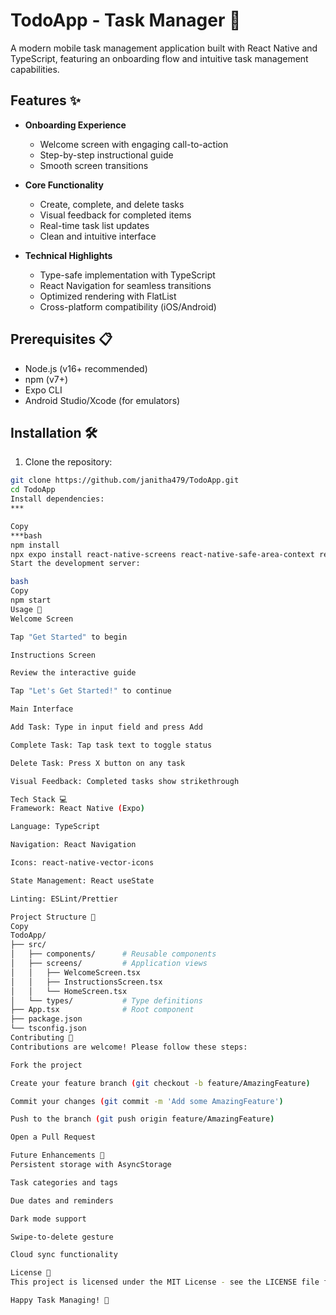 # TodoApp - Task Manager 📝

A modern mobile task management application built with React Native and TypeScript, featuring an onboarding flow and intuitive task management capabilities.

## Features ✨

- **Onboarding Experience**
  - Welcome screen with engaging call-to-action
  - Step-by-step instructional guide
  - Smooth screen transitions

- **Core Functionality**
  - Create, complete, and delete tasks
  - Visual feedback for completed items
  - Real-time task list updates
  - Clean and intuitive interface

- **Technical Highlights**
  - Type-safe implementation with TypeScript
  - React Navigation for seamless transitions
  - Optimized rendering with FlatList
  - Cross-platform compatibility (iOS/Android)

## Prerequisites 📋

- Node.js (v16+ recommended)
- npm (v7+)
- Expo CLI
- Android Studio/Xcode (for emulators)

## Installation 🛠️

1. Clone the repository:
```bash
git clone https://github.com/janitha479/TodoApp.git
cd TodoApp
Install dependencies:
***

Copy
***bash
npm install
npx expo install react-native-screens react-native-safe-area-context react-native-vector-icons
Start the development server:

bash
Copy
npm start
Usage 🚀
Welcome Screen

Tap "Get Started" to begin

Instructions Screen

Review the interactive guide

Tap "Let's Get Started!" to continue

Main Interface

Add Task: Type in input field and press Add

Complete Task: Tap task text to toggle status

Delete Task: Press X button on any task

Visual Feedback: Completed tasks show strikethrough

Tech Stack 💻
Framework: React Native (Expo)

Language: TypeScript

Navigation: React Navigation

Icons: react-native-vector-icons

State Management: React useState

Linting: ESLint/Prettier

Project Structure 📂
Copy
TodoApp/
├── src/
│   ├── components/      # Reusable components
│   ├── screens/         # Application views
│   │   ├── WelcomeScreen.tsx
│   │   ├── InstructionsScreen.tsx
│   │   └── HomeScreen.tsx
│   └── types/           # Type definitions
├── App.tsx              # Root component
├── package.json
└── tsconfig.json
Contributing 🤝
Contributions are welcome! Please follow these steps:

Fork the project

Create your feature branch (git checkout -b feature/AmazingFeature)

Commit your changes (git commit -m 'Add some AmazingFeature')

Push to the branch (git push origin feature/AmazingFeature)

Open a Pull Request

Future Enhancements 🚧
Persistent storage with AsyncStorage

Task categories and tags

Due dates and reminders

Dark mode support

Swipe-to-delete gesture

Cloud sync functionality

License 📄
This project is licensed under the MIT License - see the LICENSE file for details.

Happy Task Managing! 🎉
